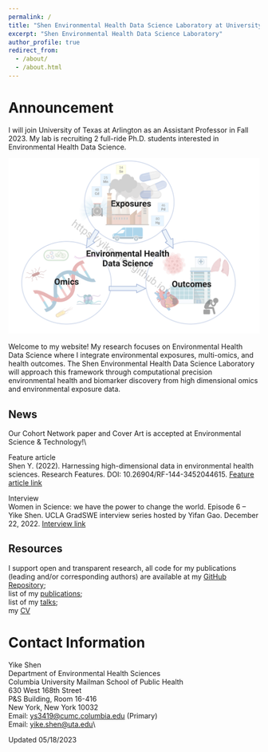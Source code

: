 ```yaml
---
permalink: /
title: "Shen Environmental Health Data Science Laboratory at University of Texas at Arlington"
excerpt: "Shen Environmental Health Data Science Laboratory"
author_profile: true
redirect_from: 
  - /about/
  - /about.html
---
```


Announcement
=====
I will join University of Texas at Arlington as an Assistant Professor in Fall 2023. My lab is recruiting 2 full-ride Ph.D. students interested in Environmental Health Data Science. 

![](Theme_watermark.png)


Welcome to my website! My research focuses on Environmental Health Data Science where I integrate environmental exposures, multi-omics, and health outcomes. The Shen Environmental Health Data Science Laboratory will approach this framework through computational precision environmental health and biomarker discovery from high dimensional omics and environmental exposure data.


## News

Our Cohort Network paper and Cover Art is accepted at Environmental Science & Technology!\

Feature article\
Shen Y. (2022). Harnessing high-dimensional data in environmental health sciences. Research Features. DOI: 10.26904/RF-144-3452044615. [Feature article link]( https://researchfeatures.com/wp-content/uploads/2022/11/Yike-Shen.pdf)

Interview\
Women in Science: we have the power to change the world. Episode 6 – Yike Shen. UCLA GradSWE interview series hosted by Yifan Gao. December 22, 2022. [Interview link](https://www.youtube.com/watch?v=W0Nmf7P1KAM&ab_channel=GradSWEUCLA)


## Resources
I support open and transparent research, all code for my publications (leading and/or corresponding authors) are available at my [GitHub Repository](https://github.com/YikeShen?tab=repositories); \
list of my [publications](https://scholar.google.com/citations?hl=en&user=hLvLhVcAAAAJ&view_op=list_works&sortby=pubdate);\
list of my [talks](https://yikeshen.github.io//talks/);\
my [CV](https://github.com/YikeShen/Shen-Yike_CV/blob/master/CV_Shen%2CYike_05172023.pdf)

Contact Information
=====
Yike Shen \
Department of Environmental Health Sciences \
Columbia University Mailman School of Public Health \
630 West 168th Street \
P&S Building, Room 16-416 \
New York, New York 10032\
Email: [ys3419@cumc.columbia.edu](ys3419@cumc.columbia.edu) (Primary)\
Email: [yike.shen@uta.edu](yike.shen@uta.edu)\


Updated 05/18/2023

